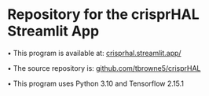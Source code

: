 # Repository for the crisprHAL Streamlit App

• This program is available at: [crisprhal.streamlit.app/](https://crisprhal.streamlit.app/)

• The source repository is: [github.com/tbrowne5/crisprHAL](https://github.com/tbrowne5/crisprHAL)

• This program uses Python 3.10 and Tensorflow 2.15.1

